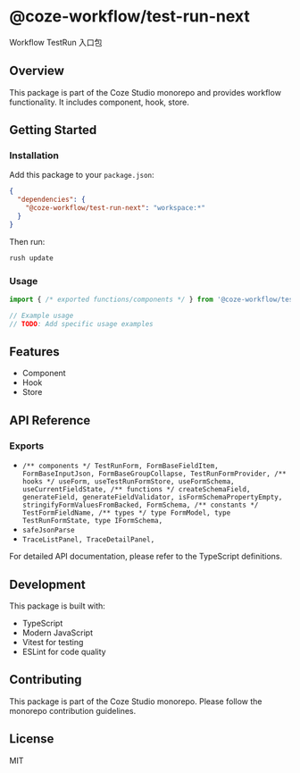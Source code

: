 # @coze-workflow/test-run-next

Workflow TestRun 入口包

## Overview

This package is part of the Coze Studio monorepo and provides workflow functionality. It includes component, hook, store.

## Getting Started

### Installation

Add this package to your `package.json`:

```json
{
  "dependencies": {
    "@coze-workflow/test-run-next": "workspace:*"
  }
}
```

Then run:

```bash
rush update
```

### Usage

```typescript
import { /* exported functions/components */ } from '@coze-workflow/test-run-next';

// Example usage
// TODO: Add specific usage examples
```

## Features

- Component
- Hook
- Store

## API Reference

### Exports

- `/** components */
  TestRunForm,
  FormBaseFieldItem,
  FormBaseInputJson,
  FormBaseGroupCollapse,
  TestRunFormProvider,
  /** hooks */
  useForm,
  useTestRunFormStore,
  useFormSchema,
  useCurrentFieldState,
  /** functions */
  createSchemaField,
  generateField,
  generateFieldValidator,
  isFormSchemaPropertyEmpty,
  stringifyFormValuesFromBacked,
  FormSchema,
  /** constants */
  TestFormFieldName,
  /** types */
  type FormModel,
  type TestRunFormState,
  type IFormSchema,`
- `safeJsonParse`
- `TraceListPanel,
  TraceDetailPanel,`


For detailed API documentation, please refer to the TypeScript definitions.

## Development

This package is built with:

- TypeScript
- Modern JavaScript
- Vitest for testing
- ESLint for code quality

## Contributing

This package is part of the Coze Studio monorepo. Please follow the monorepo contribution guidelines.

## License

MIT
